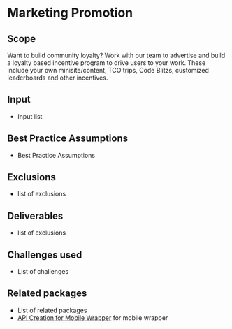 # Marketing Promotion

## Scope

Want to build community loyalty?  Work with our team to advertise and build a loyalty based incentive program to drive users to your work.  These include  your own minisite/content, TCO trips, Code Blitzs, customized leaderboards and other incentives.

## Input

- Input list

## Best Practice Assumptions
- Best Practice Assumptions

## Exclusions
- list of exclusions
## Deliverables

- list of exclusions

## Challenges used

- List of challenges

## Related packages
- List of related packages
- [API Creation for Mobile Wrapper](../api-creation-app/README.md) for mobile wrapper
